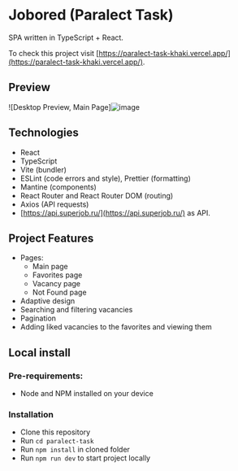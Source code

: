 # Jobored (Paralect Task)

SPA written in TypeScript + React.

To check this project visit [https://paralect-task-khaki.vercel.app/](https://paralect-task-khaki.vercel.app/).

## Preview

![Desktop Preview, Main Page]![image](https://github.com/artemmironchik/paralect-task/assets/88584357/0c5f9003-e161-4802-b8b2-9fb38e94293f)

## Technologies

- React
- TypeScript
- Vite (bundler)
- ESLint (code errors and style), Prettier (formatting)
- Mantine (components)
- React Router and React Router DOM (routing)
- Axios (API requests)
- [https://api.superjob.ru/](https://api.superjob.ru/) as API.

## Project Features

- Pages:
  - Main page
  - Favorites page
  - Vacancy page
  - Not Found page
- Adaptive design
- Searching and filtering vacancies
- Pagination
- Adding liked vacancies to the favorites and viewing them

## Local install

### Pre-requirements:

- Node and NPM installed on your device

### Installation

- Clone this repository
- Run `cd paralect-task`
- Run `npm install` in cloned folder
- Run `npm run dev` to start project locally

